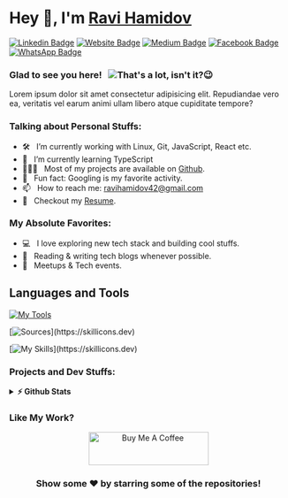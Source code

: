 # Hey 👋, I'm [Ravi Hamidov](https://github.com/ravihamidov/)

[![Linkedin Badge](https://img.shields.io/badge/-LinkedIn-0e76a8?style=flat-square&logo=Linkedin&logoColor=white)](https://www.linkedin.com/in/ravihamidov/)
[![Website Badge](https://img.shields.io/badge/Website-3b5998?style=flat-square&logo=google-chrome&logoColor=white)](https://github.com/RaviHamidov)
[![Medium Badge](https://img.shields.io/badge/-Medium-000000?style=flat-square&logo=Medium&logoColor=white)](https://medium.com/@ravihamidov)
[![Facebook Badge](https://img.shields.io/badge/-Facebook-2986cc?style=flat-square&logo=Facebook&logoColor=white)](https://www.facebook.com/ravihamidov/)
[![WhatsApp Badge](https://img.shields.io/badge/-WhatsApp-46ba14?style=flat-square&logo=WhatsApp&logoColor=white)](https://wa.me/+994554962787?text=)

### Glad to see you here! &nbsp; <img title="That's a lot, isn't it?😉" src="https://komarev.com/ghpvc/?username=RaviHamidov&color=228c22&style=flat">

Lorem ipsum dolor sit amet consectetur adipisicing elit. Repudiandae vero ea, veritatis vel earum animi ullam libero atque cupiditate tempore?

### Talking about Personal Stuffs:

-   🛠 &nbsp; I’m currently working with Linux, Git, JavaScript, React etc.
-   🚀 &nbsp; I’m currently learning TypeScript
-   👨🏻‍💻 &nbsp; Most of my projects are available on [Github](https://github.com/RaviHamidov?tab=repositories).
-   👾 &nbsp; Fun fact: Googling is my favorite activity.
-   📫 &nbsp; How to reach me: ravihamidov42@gmail.com
-   📝 &nbsp; Checkout my [Resume](https://github.com/ravihamidov).

### My Absolute Favorites:

-   💻 &nbsp; I love exploring new tech stack and building cool stuffs.
-   📰 &nbsp; Reading & writing tech blogs whenever possible.
-   🍕 &nbsp; Meetups & Tech events.

## Languages and Tools

[![My Tools](https://skillicons.dev/icons?i=vercel,netlify,heroku,git,github,gitlab,md,gcp,aws,bash,visualstudio,vscode,postman,figma,ps)](https://skillicons.dev)

[![Sources](https://skillicons.dev/icons?i=stackoverflow,devto,medium,)](https://skillicons.dev)

[![My Skills](https://skillicons.dev/icons?i=html,css,bootstrap,tailwind,sass,js,nodejs,npm,react,vite,redux,)](https://skillicons.dev)

### Projects and Dev Stuffs:

<details>	
  <summary><b>⚡ Github Stats</b></summary>

  <br />

  <img height="180em" src="https://github-readme-stats.vercel.app/api?username=ravihamidov&show_icons=true&hide_border=true&&count_private=true&include_all_commits=true" />

  <img height="180em" src="https://github-readme-stats.vercel.app/api/top-langs/?username=ravihamidov&exclude_repo=KNN-Image-Classification&show_icons=true&hide_border=true&layout=compact&langs_count=8"/>

</details>

### Like My Work?

<div align="center">

<a href="https://ko-fi.com/ravihamidov" target="_blank"><img src="https://cdn.buymeacoffee.com/buttons/v2/default-yellow.png" alt="Buy Me A Coffee" height="60px" width="217px" ></a>

### Show some ❤️ by starring some of the repositories!

</div>

